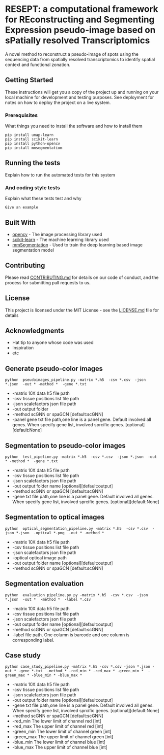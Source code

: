 # RESEPT: a computational framework for REconstructing and Segmenting Expression pseudo-image based on sPatially resolved Transcriptomics
 
A novel method to reconstruct a pseudo-image of spots using the sequencing data from spatially resolved transcriptomics to identify spatial context and functional zonation.
 
## Getting Started
 
These instructions will get you a copy of the project up and running on your local machine for development and testing purposes. See deployment for notes on how to deploy the project on a live system.
 
### Prerequisites
 
What things you need to install the software and how to install them
 
```
pip install umap-learn
pip install scikit-learn
pip install python-opencv
pip install mmsegmentation
```
 
## Running the tests
 
Explain how to run the automated tests for this system
 
### And coding style tests
 
Explain what these tests test and why
 
```
Give an example
```
 
## Built With
 
* [opencv](https://opencv.org/) - The image processing library used
* [scikit-learn](https://scikit-learn.org/stable/) - The machine learning library used
* [mmSegmentation](https://github.com/open-mmlab/mmsegmentation) - Used to train the deep learning based image segmentation model
 
## Contributing

Please read [CONTRIBUTING.md](https://gist.github.com/PurpleBooth/b24679402957c63ec426) for details on our code of conduct, and the process for submitting pull requests to us.
  
## License
 
This project is licensed under the MIT License - see the [LICENSE.md](LICENSE.md) file for details
 
## Acknowledgments
 
* Hat tip to anyone whose code was used
* Inspiration
* etc

## Generate pseudo-color images
```
python  pseudoimages_pipeline.py -matrix *.h5  -csv *.csv  -json *.json  -out * -method *  -gene *.txt
```
* -matrix  10X data h5 file path
* -csv tissue positions list file path
* -json scalefactors json file path
* -out output folder
* -method scGNN or spaGCN  [default:scGNN]
* -panel gene txt file path,one line is a panel gene. Default involved all genes. When specify gene list, involved sprcific genes. [optional][default:None]


## Segmentation to pseudo-color images
```
python  test_pipeline.py -matrix *.h5  -csv *.csv  -json *.json  -out * -method *  -gene *.txt
```
* -matrix  10X data h5 file path
* -csv tissue positions list file path
* -json scalefactors json file path
* -out output folder name [optional][default:output]
* -method scGNN or spaGCN  [default:scGNN]
* -gene txt file path,one line is a panel gene. Default involved all genes. When specify gene list, involved sprcific genes. [optional][default:None]


## Segmentation to optical images 
```
python  optical_segmentation_pipeline.py -matrix *.h5  -csv *.csv  -json *.json  -optical *.png  -out * -method * 
```
* -matrix  10X data h5 file path
* -csv tissue positions list file path
* -json scalefactors json file path
* -optical optical image path
* -out output folder name [optional][default:output]
* -method scGNN or spaGCN  [default:scGNN]


## Segmentation evaluation 
```
python  evaluation_pipeline.py py -matrix *.h5  -csv *.csv  -json *.json  -out *  -method *  -label *.csv
```
* -matrix  10X data h5 file path
* -csv tissue positions list file path
* -json scalefactors json file path
* -out output folder name [optional][default:output]
* -method scGNN or spaGCN  [default:scGNN]
* -label file path. One column is barcode and one column is corresponding label.

## Case study
```
python case_study_pipeline.py -matrix *.h5 -csv *.csv -json *.json -out * -gene *.txt  -method * -red_min * -red_max * -green_min *  -green_max * -blue_min * -blue_max *
```
* -matrix  10X data h5 file path
* -csv tissue positions list file path
* -json scalefactors json file path
* -out output folder name [optional][default:output]
* -gene txt file path,one line is a panel gene. Default involved all genes. When specify gene list, involved sprcific genes. [optional][default:None]
* -method scGNN or spaGCN  [default:scGNN]
* -red_min The lower limit of channel red [int]
* -red_max The upper limit of channel red [int]
* -green_min The lower limit of channel green [int]
* -green_max The upper limit of channel green [int]
* -blue_min The lower limit of channel blue [int]
* -blue_max The upper limit of channel blue [int]

